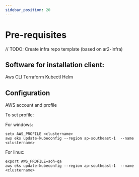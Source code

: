 ```yaml
---
sidebar_position: 20
---
```


# Pre-requisites

// TODO: Create infra repo template (based on ar2-infra)


## Software for installation client:
Aws CLI
Terraform
Kubectl
Helm

## Configuration
AWS account and profile

To set profile:


For windows:
```
setx AWS_PROFILE <clustername>
aws eks update-kubeconfig --region ap-southeast-1  --name <clustername>
```


For linux:
```
export AWS_PROFILE=soh-qa
aws eks update-kubeconfig --region ap-southeast-1  --name <clustername>
```

